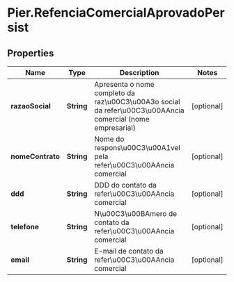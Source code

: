 # Pier.RefenciaComercialAprovadoPersist

## Properties
Name | Type | Description | Notes
------------ | ------------- | ------------- | -------------
**razaoSocial** | **String** | Apresenta o nome completo da raz\u00C3\u00A3o social da refer\u00C3\u00AAncia comercial (nome empresarial) | [optional] 
**nomeContrato** | **String** | Nome do respons\u00C3\u00A1vel pela refer\u00C3\u00AAncia comercial | [optional] 
**ddd** | **String** | DDD do contato da refer\u00C3\u00AAncia comercial | [optional] 
**telefone** | **String** | N\u00C3\u00BAmero de contato da refer\u00C3\u00AAncia comercial | [optional] 
**email** | **String** | E-mail de contato da refer\u00C3\u00AAncia comercial | [optional] 


